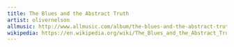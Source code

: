 ```yaml
---
title: The Blues and the Abstract Truth
artist: olivernelson
allmusic: http://www.allmusic.com/album/the-blues-and-the-abstract-truth-mw0000188605
wikipedia: https://en.wikipedia.org/wiki/The_Blues_and_the_Abstract_Truth
---
```

